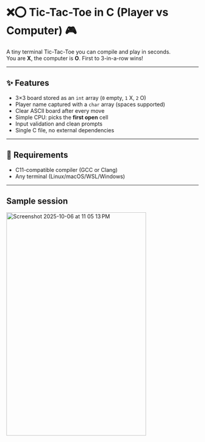 # ❌⭕ Tic-Tac-Toe in C (Player vs Computer) 🎮

A tiny terminal Tic-Tac-Toe you can compile and play in seconds.  
You are **X**, the computer is **O**. First to 3-in-a-row wins!

---

## ✨ Features

- 3×3 board stored as an `int` array (`0` empty, `1` X, `2` O)
- Player name captured with a `char` array (spaces supported)
- Clear ASCII board after every move
- Simple CPU: picks the **first open** cell
- Input validation and clean prompts
- Single C file, no external dependencies

---

## 🧰 Requirements

- C11-compatible compiler (GCC or Clang)
- Any terminal (Linux/macOS/WSL/Windows)

---
## Sample session

<img width="366" height="586" alt="Screenshot 2025-10-06 at 11 05 13 PM" src="https://github.com/user-attachments/assets/9d43fcfa-46e5-445b-b681-237a4e6265fd" />

